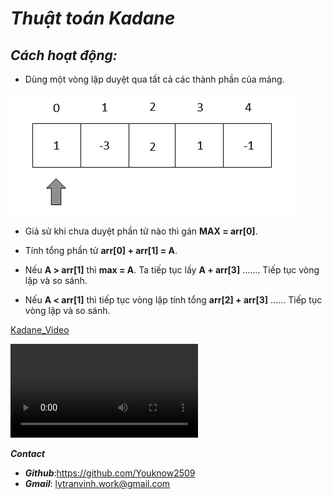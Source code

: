 # ___**Thuật toán Kadane**___

## *Cách hoạt động:*
- Dùng một vòng lập duyệt qua tất cả các thành phần của mảng. 

![arr](image/arr.PNG)

- Giả sử khi chưa duyệt phần tử nào thì gán **MAX = arr[0]**. 
- Tính tổng phần tử **arr[0] + arr[1] = A**.
- Nếu **A > arr[1]** thì **max = A**. Ta tiếp tục lấy **A + arr[3]** ....... Tiếp tục vòng lập và so sánh.

- Nếu **A < arr[1]** thì  tiếp tục vòng lập tính tổng  **arr[2] + arr[3]** ...... Tiếp tục vòng lập và so sánh.

[Kadane_Video](video/arr.mp4)

<video controls autoplay loop>
    <source src="../video/arr.mp4">
</video>

___**Contact**___
- ___Github___:<https://github.com/Youknow2509>
- ___Gmail___: <lytranvinh.work@gmail.com>

